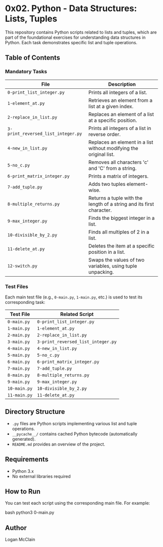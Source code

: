 # 0x02. Python - Data Structures: Lists, Tuples

This repository contains Python scripts related to lists and tuples, which are part of the foundational exercises for understanding data structures in Python. Each task demonstrates specific list and tuple operations.

## Table of Contents

### Mandatory Tasks

| File | Description |
|------|-------------|
| `0-print_list_integer.py` | Prints all integers of a list. |
| `1-element_at.py` | Retrieves an element from a list at a given index. |
| `2-replace_in_list.py` | Replaces an element of a list at a specific position. |
| `3-print_reversed_list_integer.py` | Prints all integers of a list in reverse order. |
| `4-new_in_list.py` | Replaces an element in a list without modifying the original list. |
| `5-no_c.py` | Removes all characters 'c' and 'C' from a string. |
| `6-print_matrix_integer.py` | Prints a matrix of integers. |
| `7-add_tuple.py` | Adds two tuples element-wise. |
| `8-multiple_returns.py` | Returns a tuple with the length of a string and its first character. |
| `9-max_integer.py` | Finds the biggest integer in a list. |
| `10-divisible_by_2.py` | Finds all multiples of 2 in a list. |
| `11-delete_at.py` | Deletes the item at a specific position in a list. |
| `12-switch.py` | Swaps the values of two variables, using tuple unpacking. |

### Test Files

Each main test file (e.g., `0-main.py`, `1-main.py`, etc.) is used to test its corresponding task:

| Test File | Related Script |
|-----------|----------------|
| `0-main.py` | `0-print_list_integer.py` |
| `1-main.py` | `1-element_at.py` |
| `2-main.py` | `2-replace_in_list.py` |
| `3-main.py` | `3-print_reversed_list_integer.py` |
| `4-main.py` | `4-new_in_list.py` |
| `5-main.py` | `5-no_c.py` |
| `6-main.py` | `6-print_matrix_integer.py` |
| `7-main.py` | `7-add_tuple.py` |
| `8-main.py` | `8-multiple_returns.py` |
| `9-main.py` | `9-max_integer.py` |
| `10-main.py` | `10-divisible_by_2.py` |
| `11-main.py` | `11-delete_at.py` |

## Directory Structure

- `.py` files are Python scripts implementing various list and tuple operations.
- `__pycache__/` contains cached Python bytecode (automatically generated).
- `README.md` provides an overview of the project.

## Requirements

- Python 3.x
- No external libraries required

## How to Run

You can test each script using the corresponding main file. For example:

bash
python3 0-main.py

## Author
Logan McClain
